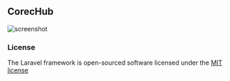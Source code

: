## CorecHub
![screenshot](https://cloud.githubusercontent.com/assets/1365665/5407230/175127e6-8190-11e4-8705-d48435bd8fde.PNG)
### License

The Laravel framework is open-sourced software licensed under the [MIT license](http://opensource.org/licenses/MIT)
